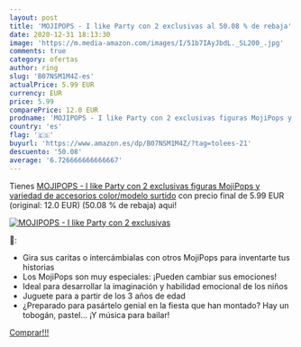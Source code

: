 ```yaml
---
layout: post
title: 'MOJIPOPS - I like Party con 2 exclusivas al 50.08 % de rebaja'
date: 2020-12-31 18:13:30
image: 'https://m.media-amazon.com/images/I/51b7IAyJbdL._SL200_.jpg'
comments: true
category: ofertas
author: ring
slug: 'B07NSM1M4Z-es'
actualPrice: 5.99 EUR
currency: EUR
price: 5.99
comparePrice: 12.0 EUR
prodname: 'MOJIPOPS - I like Party con 2 exclusivas figuras MojiPops y variedad de accesorios   color/modelo surtido'
country: 'es'
flag: '🇪🇸'
buyurl: 'https://www.amazon.es/dp/B07NSM1M4Z/?tag=tolees-21'
descuento: '50.08'
average: '6.726666666666667'
---
```


Tienes [MOJIPOPS - I like Party con 2 exclusivas figuras MojiPops y variedad de accesorios   color/modelo surtido](https://www.amazon.es/dp/B07NSM1M4Z/?tag=tolees-21) con precio final de  5.99 EUR (original: 12.0 EUR) (50.08 %  de rebaja) aqui!

[![MOJIPOPS - I like Party con 2 exclusivas](https://m.media-amazon.com/images/I/51b7IAyJbdL._SL200_.jpg)](https://www.amazon.es/dp/B07NSM1M4Z/?tag=tolees-21)

🔎:

- Gira sus caritas o intercámbialas con otros MojiPops para inventarte tus historias
- Los MojiPops son muy especiales: ¡Pueden cambiar sus emociones!
- Ideal para desarrollar la imaginación y habilidad emocional de los niños
- Juguete para a partir de los 3 años de edad
- ¿Preparado para pasártelo genial en la fiesta que han montado? Hay un tobogán, pastel… ¡Y música para bailar!

[Comprar!!!](https://www.amazon.es/dp/B07NSM1M4Z/?tag=tolees-21)
